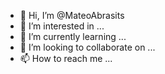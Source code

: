 - 👋 Hi, I’m @MateoAbrasits
- 👀 I’m interested in ...
- 🌱 I’m currently learning ...
- 💞️ I’m looking to collaborate on ...
- 📫 How to reach me ...

<!---
MateoAbrasits/MateoAbrasits is a ✨ special ✨ repository because its `README.md` (this file) appears on your GitHub profile.
You can click the Preview link to take a look at your changes.
--->
